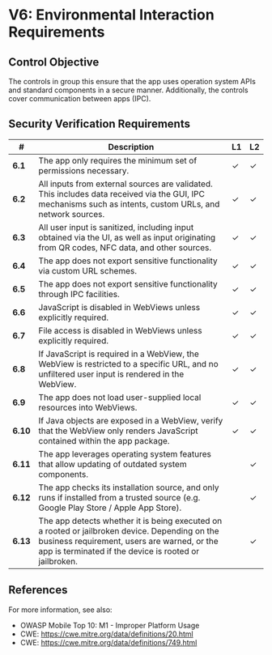 # V6: Environmental Interaction Requirements

## Control Objective

The controls in group this ensure that the app uses operation system APIs and standard components in a secure manner. Additionally, the controls cover communication between apps (IPC).

## Security Verification Requirements

| # | Description | L1 | L2 |
| --- | --- | --- | --- |
| **6.1** | The app only requires the minimum set of permissions necessary. | ✓ | ✓ |
| **6.2** | All inputs from external sources are validated. This includes data received via the GUI, IPC mechanisms such as intents, custom URLs, and network sources.| ✓ | ✓ |
| **6.3** | All user input is sanitized, including input obtained via the UI, as well as input originating from QR codes, NFC data, and other sources. | ✓ | ✓ |
| **6.4** | The app does not export sensitive functionality via custom URL schemes. | ✓ | ✓ |
| **6.5** | The app does not export sensitive functionality through IPC facilities. | ✓ | ✓ |
| **6.6** | JavaScript is disabled in WebViews unless explicitly required. | ✓ | ✓ |
| **6.7** | File access is disabled in WebViews unless explicitly required. | ✓ | ✓ |
| **6.8** | If JavaScript is required in a WebView, the WebView is restricted to a specific URL, and no unfiltered user input is rendered in the WebView. | ✓ | ✓ |
| **6.9** | The app does not load user-supplied local resources into WebViews. | ✓ | ✓ |
| **6.10** | If Java objects are exposed in a WebView, verify that the WebView only renders JavaScript contained within the app package. | ✓ | ✓ |
| **6.11** | The app leverages operating system features that allow updating of outdated system components. |   | ✓ |
| **6.12** | The app checks its installation source, and only runs if installed from a trusted source (e.g. Google Play Store / Apple App Store). |  | ✓ |
| **6.13** | The app detects whether it is being executed on a rooted or jailbroken device. Depending on the business requirement, users are warned, or the app is terminated if the device is rooted or jailbroken. |  | ✓ |

## References

For more information, see also:

- OWASP Mobile Top 10:  M1 - Improper Platform Usage
- CWE: https://cwe.mitre.org/data/definitions/20.html
- CWE: https://cwe.mitre.org/data/definitions/749.html
